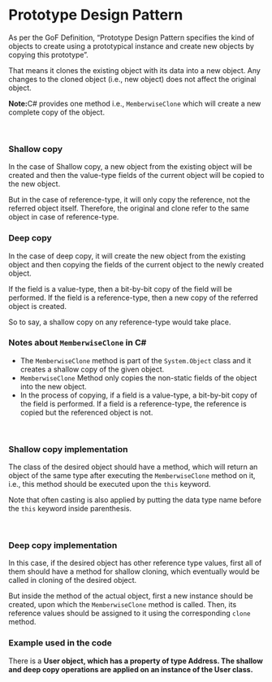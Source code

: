 <h1>Prototype Design Pattern</h1>

<p>As per the GoF Definition, “Prototype Design Pattern specifies the kind of objects to create using a prototypical instance and create new objects by copying this prototype”. </p>
<p>That means it clones the existing object with its data into a new object. Any changes to the cloned object (i.e., new object) does not affect the original object.</p>
<p><strong>Note:</strong>C# provides one method i.e., <code>MemberwiseClone</code> which will create a new complete copy of the object.</p>

<br />

<h3>Shallow copy</h3>
<p>In the case of Shallow copy, a new object from the existing object will be created and then the value-type fields of the current object will be copied to the new object.</p>
<p>But in the case of reference-type, it will only copy the reference, not the referred object itself. Therefore, the original and clone refer to the same object in case of reference-type.</p>

<h3>Deep copy</h3>
<p>In the case of deep copy, it will create the new object from the existing object and then copying the fields of the current object to the newly created object.</p>
<p>If the field is a value-type, then a bit-by-bit copy of the field will be performed. If the field is a reference-type, then a new copy of the referred object is created.</p>
<p>So to say, a shallow copy on any reference-type would take place.</p>

<h3>Notes about <code>MemberwiseClone</code> in C#</h3>

*	The <code>MemberwiseClone</code> method is part of the <code>System.Object</code> class and it creates a shallow copy of the given object. 
*	<code>MemberwiseClone</code> Method only copies the non-static fields of the object into the new object.
*	In the process of copying, if a field is a value-type, a bit-by-bit copy of the field is performed. If a field is a reference-type, the reference is copied but the referenced object is not.

<br />

<h3><strong>Shallow copy implementation</strong></h3>
<p>The class of the desired object should have a method, which will return an object of the same type after executing the <code>MemberwiseClone</code> method on it, i.e., this method should be executed upon the <code>this</code> keyword.</p>
<p>Note that often casting is also applied by putting the data type name before the <code>this</code> keyword inside parenthesis.</p>    

<br />

<h3><strong>Deep copy implementation</strong></h3>
<p>In this case, if the desired object has other reference type values, first all of them should have a method for shallow cloning, which eventually would be called in cloning of the desired object.</p>
<p>But inside the method of the actual object, first a new instance should be created, upon which the <code>MemberwiseClone</code> method is called. Then, its reference values should be assigned to it using the corresponding <code>clone</code> method. 

<br />

<h3><strong>Example used in the code</strong></h3>
<p>There is a <strong>User</sstrong> object, which has a property of type <strong>Address</strong>. The shallow and deep copy operations are applied on an instance of the <strong>User</strong> class.</p>